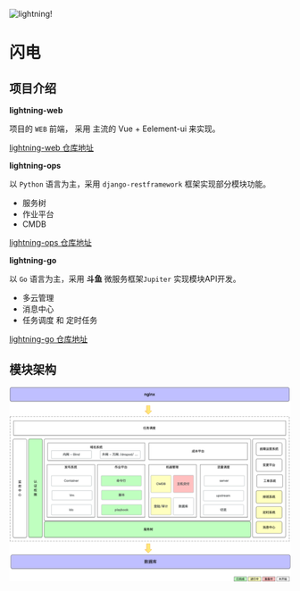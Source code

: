 ![lightning!](/Users/zhengyansheng/Desktop/工作台/gitbook/g/imgs/lightning!.png)



# 闪电

## 项目介绍

**lightning-web**

项目的 `WEB` 前端， 采用 主流的 Vue + Eelement-ui 来实现。

[lightning-web 仓库地址](https://github.com/zhengyansheng/lightning-web)



**lightning-ops**

以 `Python` 语言为主，采用 `django-restframework` 框架实现部分模块功能。

- 服务树
- 作业平台
- CMDB

[lightning-ops 仓库地址](https://github.com/zhengyansheng/lightning-ops)



**lightning-go**

以 `Go` 语言为主，采用 **斗鱼** 微服务框架`Jupiter` 实现模块API开发。

- 多云管理
- 消息中心
- 任务调度 和 定时任务

[lightning-go 仓库地址](https://github.com/zhengyansheng/lightning-go)



## 模块架构

![ops-2021-arch](./imgs/ops-2021-arch.png)

## 



